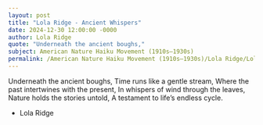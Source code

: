 ```yaml
---
layout: post
title: "Lola Ridge - Ancient Whispers"
date: 2024-12-30 12:00:00 -0000
author: Lola Ridge
quote: "Underneath the ancient boughs,"
subject: American Nature Haiku Movement (1910s–1930s)
permalink: /American Nature Haiku Movement (1910s–1930s)/Lola Ridge/Lola Ridge - Ancient Whispers
---
```


Underneath the ancient boughs,
Time runs like a gentle stream,
Where the past intertwines with the present,
In whispers of wind through the leaves,
Nature holds the stories untold,
A testament to life’s endless cycle.

- Lola Ridge
